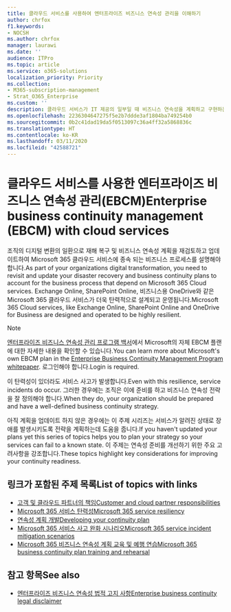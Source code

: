 ```yaml
---
title: 클라우드 서비스를 사용하여 엔터프라이즈 비즈니스 연속성 관리을 이해하기
author: chrfox
f1.keywords:
- NOCSH
ms.author: chrfox
manager: laurawi
ms.date: ''
audience: ITPro
ms.topic: article
ms.service: o365-solutions
localization_priority: Priority
ms.collection:
- M365-subscription-management
- Strat_O365_Enterprise
ms.custom: ''
description: 클라우드 서비스가 IT 제공의 일부일 때 비즈니스 연속성을 계획하고 구현하는 방법에 대해 알아보세요.
ms.openlocfilehash: 2236304647275f5e2b7ddde3af1804ba749254b0
ms.sourcegitcommit: 0b2c41dad19da5f0513097c36a4ff32a5868836c
ms.translationtype: HT
ms.contentlocale: ko-KR
ms.lasthandoff: 03/11/2020
ms.locfileid: "42588721"
---
```

# <a name="enterprise-business-continuity-management-ebcm-with-cloud-services"></a><span data-ttu-id="ac241-103">클라우드 서비스를 사용한 엔터프라이즈 비즈니스 연속성 관리(EBCM)</span><span class="sxs-lookup"><span data-stu-id="ac241-103">Enterprise business continuity management (EBCM) with cloud services</span></span>

<span data-ttu-id="ac241-104">조직의 디지털 변환의 일환으로 재해 복구 및 비즈니스 연속성 계획을 재검토하고 업데이트하여 Microsoft 365 클라우드 서비스에 종속 되는 비즈니스 프로세스를 설명해야 합니다.</span><span class="sxs-lookup"><span data-stu-id="ac241-104">As part of your organizations digital transformation, you need to revisit and update your disaster recovery and business continuity plans to account for the business process that depend on Microsoft 365 Cloud services.</span></span> <span data-ttu-id="ac241-105">Exchange Online, SharePoint Online, 비즈니스용 OneDrive와 같은 Microsoft 365 클라우드 서비스가 더욱 탄력적으로 설계되고 운영됩니다.</span><span class="sxs-lookup"><span data-stu-id="ac241-105">Microsoft 365 Cloud services, like Exchange Online, SharePoint Online and OneDrive for Business are designed and operated to be highly resilient.</span></span>

> [!NOTE]
> <span data-ttu-id="ac241-106">[엔터프라이즈 비즈니스 연속성 관리 프로그램 백서](https://go.microsoft.com/fwlink/?linkid=2121521)에서 Microsoft의 자체 EBCM 플랜에 대한 자세한 내용을 확인할 수 있습니다.</span><span class="sxs-lookup"><span data-stu-id="ac241-106">You can learn more about Microsoft's own EBCM plan in the [Enterprise Business Continuity Management Program whitepaper](https://go.microsoft.com/fwlink/?linkid=2121521).</span></span> <span data-ttu-id="ac241-107">로그인해야 합니다.</span><span class="sxs-lookup"><span data-stu-id="ac241-107">Login is required.</span></span>

<span data-ttu-id="ac241-108">이 탄력성이 있더라도 서비스 사고가 발생합니다.</span><span class="sxs-lookup"><span data-stu-id="ac241-108">Even with this resilience, service incidents do occur.</span></span> <span data-ttu-id="ac241-109">그러한 경우에는 조직은 이에 준비를 하고 비즈니스 연속성 전략을 잘 정의해야 합니다.</span><span class="sxs-lookup"><span data-stu-id="ac241-109">When they do, your organization should be prepared and have a well-defined business continuity strategy.</span></span>

<span data-ttu-id="ac241-110">아직 계획을 업데이트 하지 않은 경우에는 이 주제 시리즈는 서비스가 알려진 상태로 장애를 발생시키도록 전략을 계획하는데 도움을 줍니다.</span><span class="sxs-lookup"><span data-stu-id="ac241-110">If you haven't updated your plans yet this series of topics helps you to plan your strategy so your services can fail to a known state.</span></span> <span data-ttu-id="ac241-111">이 주제는 연속성 준비를 개선하기 위한 주요 고려사항을 강조합니다.</span><span class="sxs-lookup"><span data-stu-id="ac241-111">These topics highlight key considerations for improving your continuity readiness.</span></span>

## <a name="list-of-topics-with-links"></a><span data-ttu-id="ac241-112">링크가 포함된 주제 목록</span><span class="sxs-lookup"><span data-stu-id="ac241-112">List of topics with links</span></span>

- [<span data-ttu-id="ac241-113">고객 및 클라우드 파트너의 책임</span><span class="sxs-lookup"><span data-stu-id="ac241-113">Customer and cloud partner responsibilities</span></span>](ebcm-customer-and-cloud-partner-ebcm-responsibilities.md)
- [<span data-ttu-id="ac241-114">Microsoft 365 서비스 탄력성</span><span class="sxs-lookup"><span data-stu-id="ac241-114">Microsoft 365 service resiliency</span></span>](ebcm-m365-service-resiliency.md)
- [<span data-ttu-id="ac241-115">연속성 계획 개발</span><span class="sxs-lookup"><span data-stu-id="ac241-115">Developing your continuity plan</span></span>](ebcm-developing-your-ebcm-plan.md)
- [<span data-ttu-id="ac241-116">Microsoft 365 서비스 사고 완화 시나리오</span><span class="sxs-lookup"><span data-stu-id="ac241-116">Microsoft 365 service incident mitigation scenarios</span></span>](ebcm-microsoft-365-mitigations.md)
- [<span data-ttu-id="ac241-117">Microsoft 365 비즈니스 연속성 계획 교육 및 예행 연습</span><span class="sxs-lookup"><span data-stu-id="ac241-117">Microsoft 365 business continuity plan training and rehearsal</span></span>](ebcm-enterprise-business-continuity-management-plan-rehearsal-and-user-training.md)

## <a name="see-also"></a><span data-ttu-id="ac241-118">참고 항목</span><span class="sxs-lookup"><span data-stu-id="ac241-118">See also</span></span>

- [<span data-ttu-id="ac241-119">엔터프라이즈 비즈니스 연속성 법적 고지 사항</span><span class="sxs-lookup"><span data-stu-id="ac241-119">Enterprise business continuity legal disclaimer</span></span>](ebcm-legal-disclaimer.md)
